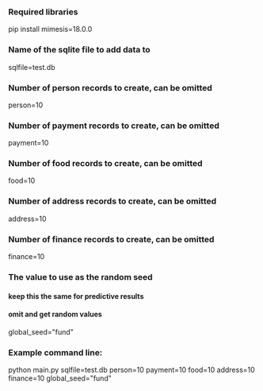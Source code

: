### Required libraries
pip install mimesis=18.0.0

### Name of the sqlite file to add data to
sqlfile=test.db

### Number of person records to create, can be omitted
person=10

### Number of payment records to create, can be omitted
payment=10

### Number of food records to create, can be omitted
food=10

### Number of address records to create, can be omitted
address=10

### Number of finance records to create, can be omitted
finance=10

### The value to use as the random seed
#### keep this the same for predictive results
#### omit and get random values
global_seed="fund"

### Example command line: 
python main.py sqlfile=test.db person=10 payment=10 food=10 address=10 finance=10 global_seed="fund"
